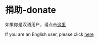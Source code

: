 # 捐助-donate
如果你是汉语用户，请点击<a href="https://github.com/anyuxurl/Donate/blob/master/Chinese.md">这里</a>

If you are an English user, please click <a href="https://www.lanzoux.com/">here</a>
